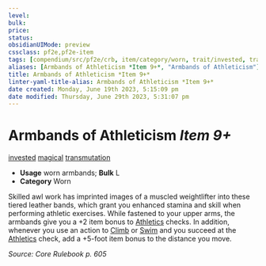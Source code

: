```yaml
---
level:
bulk:
price:
status:
obsidianUIMode: preview
cssclass: pf2e,pf2e-item
tags: [compendium/src/pf2e/crb, item/category/worn, trait/invested, trait/magical, trait/transmutation]
aliases: [Armbands of Athleticism *Item 9+*, "Armbands of Athleticism"]
title: Armbands of Athleticism *Item 9+*
linter-yaml-title-alias: Armbands of Athleticism *Item 9+*
date created: Monday, June 19th 2023, 5:15:09 pm
date modified: Thursday, June 29th 2023, 5:31:07 pm
---
```


# Armbands of Athleticism *Item 9+*

[invested](rules/traits/invested.md) [magical](rules/traits/magical.md) [transmutation](rules/traits/transmutation.md)  

- **Usage** worn armbands; **Bulk** L
- **Category** Worn

Skilled awl work has imprinted images of a muscled weightlifter into these tiered leather bands, which grant you enhanced stamina and skill when performing athletic exercises. While fastened to your upper arms, the armbands give you a +2 item bonus to [Athletics](compendium/skills.md#Athletics) checks. In addition, whenever you use an action to [Climb](rules/actions/climb.md) or [Swim](rules/actions/swim.md) and you succeed at the [Athletics](compendium/skills.md#Athletics) check, add a +5-foot item bonus to the distance you move.

*Source: Core Rulebook p. 605*
